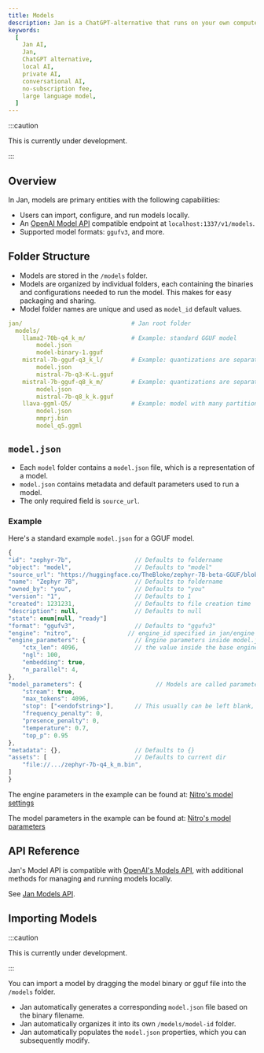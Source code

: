 ```yaml
---
title: Models
description: Jan is a ChatGPT-alternative that runs on your own computer, with a local API server.
keywords:
  [
    Jan AI,
    Jan,
    ChatGPT alternative,
    local AI,
    private AI,
    conversational AI,
    no-subscription fee,
    large language model,
  ]
---
```


:::caution

This is currently under development.

:::

## Overview

In Jan, models are primary entities with the following capabilities:

- Users can import, configure, and run models locally.
- An [OpenAI Model API](https://platform.openai.com/docs/api-reference/models) compatible endpoint at `localhost:1337/v1/models`.
- Supported model formats: `ggufv3`, and more.

## Folder Structure

- Models are stored in the `/models` folder.
- Models are organized by individual folders, each containing the binaries and configurations needed to run the model. This makes for easy packaging and sharing.
- Model folder names are unique and used as `model_id` default values.

```yaml
jan/                               # Jan root folder
  models/
    llama2-70b-q4_k_m/             # Example: standard GGUF model
        model.json
        model-binary-1.gguf
    mistral-7b-gguf-q3_k_l/        # Example: quantizations are separate folders
        model.json
        mistral-7b-q3-K-L.gguf
    mistral-7b-gguf-q8_k_m/        # Example: quantizations are separate folders
        model.json
        mistral-7b-q8_k_k.gguf
    llava-ggml-Q5/                 # Example: model with many partitions
        model.json
        mmprj.bin
        model_q5.ggml
```

## `model.json`

- Each `model` folder contains a `model.json` file, which is a representation of a model.
- `model.json` contains metadata and default parameters used to run a model.
- The only required field is `source_url`.

### Example

Here's a standard example `model.json` for a GGUF model.

```js
{
"id": "zephyr-7b",                  // Defaults to foldername
"object": "model",                  // Defaults to "model"
"source_url": "https://huggingface.co/TheBloke/zephyr-7B-beta-GGUF/blob/main/zephyr-7b-beta.Q4_K_M.gguf",
"name": "Zephyr 7B",                // Defaults to foldername
"owned_by": "you",                  // Defaults to "you"
"version": "1",                     // Defaults to 1
"created": 1231231,                 // Defaults to file creation time
"description": null,                // Defaults to null
"state": enum[null, "ready"]
"format": "ggufv3",                 // Defaults to "ggufv3"
"engine": "nitro",                // engine_id specified in jan/engine folder
"engine_parameters": {              // Engine parameters inside model.json can override
    "ctx_len": 4096,                // the value inside the base engine.json
    "ngl": 100,
    "embedding": true,
    "n_parallel": 4,
},
"model_parameters": {                     // Models are called parameters
    "stream": true,
    "max_tokens": 4096,
    "stop": ["<endofstring>"],      // This usually can be left blank, only used with specific need from model author
    "frequency_penalty": 0,
    "presence_penalty": 0,
    "temperature": 0.7,
    "top_p": 0.95
},
"metadata": {},                     // Defaults to {}
"assets": [                         // Defaults to current dir
    "file://.../zephyr-7b-q4_k_m.bin",
]
}
```

The engine parameters in the example can be found at: [Nitro's model settings](https://nitro.jan.ai/features/load-unload#table-of-parameters)

The model parameters in the example can be found at: [Nitro's model parameters](https://nitro.jan.ai/api-reference#tag/Chat-Completion)

## API Reference

Jan's Model API is compatible with [OpenAI's Models API](https://platform.openai.com/docs/api-reference/models), with additional methods for managing and running models locally.

See [Jan Models API](https://jan.ai/api-reference#tag/Models).

## Importing Models

:::caution

This is currently under development.

:::

You can import a model by dragging the model binary or gguf file into the `/models` folder.

- Jan automatically generates a corresponding `model.json` file based on the binary filename.
- Jan automatically organizes it into its own `/models/model-id` folder.
- Jan automatically populates the `model.json` properties, which you can subsequently modify.
